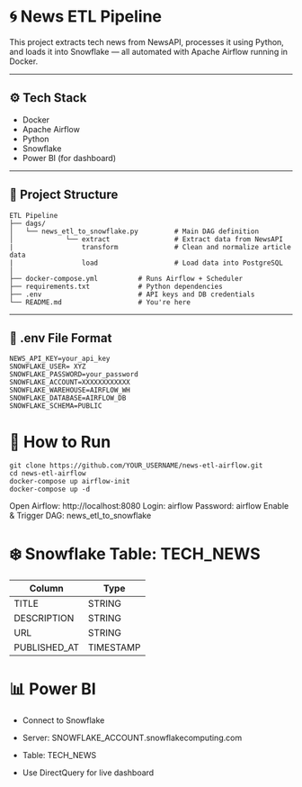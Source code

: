 # 🌀 News ETL Pipeline 

This project extracts tech news from NewsAPI, processes it using Python, and loads it into Snowflake — all automated with Apache Airflow running in Docker.

---

## ⚙️ Tech Stack

- Docker  
- Apache Airflow  
- Python  
- Snowflake  
- Power BI (for dashboard)

---

## 📁 Project Structure
```
ETL Pipeline
├── dags/
│   └── news_etl_to_snowflake.py         # Main DAG definition
│             └── extract                # Extract data from NewsAPI
|                 transform              # Clean and normalize article data
|                 load                   # Load data into PostgreSQL
│
├── docker-compose.yml          # Runs Airflow + Scheduler
├── requirements.txt            # Python dependencies
├── .env                        # API keys and DB credentials
└── README.md                   # You're here

```
---

## 🔐 .env File Format

```env
NEWS_API_KEY=your_api_key
SNOWFLAKE_USER= XYZ
SNOWFLAKE_PASSWORD=your_password
SNOWFLAKE_ACCOUNT=XXXXXXXXXXXX
SNOWFLAKE_WAREHOUSE=AIRFLOW_WH
SNOWFLAKE_DATABASE=AIRFLOW_DB
SNOWFLAKE_SCHEMA=PUBLIC
```

# 🚀 How to Run
```
git clone https://github.com/YOUR_USERNAME/news-etl-airflow.git
cd news-etl-airflow
docker-compose up airflow-init
docker-compose up -d
```

Open Airflow: http://localhost:8080
Login: airflow
Password: airflow
Enable & Trigger DAG: news_etl_to_snowflake

# ❄️ Snowflake Table: TECH_NEWS

| Column        | Type      |
| ------------- | --------- |
| TITLE         | STRING    |
| DESCRIPTION   | STRING    |
| URL           | STRING    |
| PUBLISHED\_AT | TIMESTAMP |

# 📊 Power BI

- Connect to Snowflake

- Server: SNOWFLAKE_ACCOUNT.snowflakecomputing.com

- Table: TECH_NEWS

- Use DirectQuery for live dashboard



